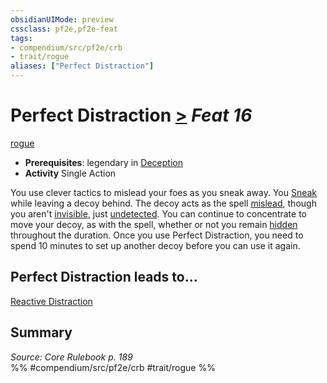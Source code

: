 ```yaml
---
obsidianUIMode: preview
cssclass: pf2e,pf2e-feat
tags:
- compendium/src/pf2e/crb
- trait/rogue
aliases: ["Perfect Distraction"]
---
```

# Perfect Distraction  [>](../../rules/core-rulebook/chapter-9-playing-the-game.md#Actions "Single Action") *Feat 16*  
[rogue](../../rules/traits/rogue.md)  

- **Prerequisites**: legendary in [Deception](../skills.md#Deception)
- **Activity** Single Action

You use clever tactics to mislead your foes as you sneak away. You [Sneak](../../rules/actions/sneak.md) while leaving a decoy behind. The decoy acts as the spell [mislead](../spells/mislead.md), though you aren't [invisible](../../rules/conditions.md#Invisible), just [undetected](../../rules/conditions.md#Undetected). You can continue to concentrate to move your decoy, as with the spell, whether or not you remain [hidden](../../rules/conditions.md#Hidden) throughout the duration. Once you use Perfect Distraction, you need to spend 10 minutes to set up another decoy before you can use it again.

## Perfect Distraction leads to...

[Reactive Distraction](reactive-distraction.md)

## Summary

*Source: Core Rulebook p. 189*  
%% #compendium/src/pf2e/crb #trait/rogue %%
